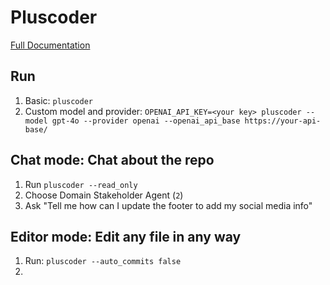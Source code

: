 # Pluscoder
[Full Documentation](https://gitlab.com/codematos/pluscoder/-/blob/main/README.md)


## Run

1. Basic: `pluscoder`
2. Custom model and provider: `OPENAI_API_KEY=<your key> pluscoder --model gpt-4o --provider openai --openai_api_base https://your-api-base/`

## Chat mode: Chat about the repo

1. Run `pluscoder --read_only`
2. Choose Domain Stakeholder Agent (`2`)
3. Ask "Tell me how can I update the footer to add my social media info"

## Editor mode: Edit any file in any way

1. Run: `pluscoder --auto_commits false`
2. 